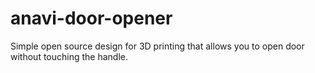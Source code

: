 # anavi-door-opener
Simple open source design for 3D printing that allows you to open door without touching the handle.
